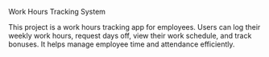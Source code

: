 Work Hours Tracking System

This project is a work hours tracking app for employees. Users can log their weekly work hours, request days off, view their work schedule, and track bonuses. It helps manage employee time and attendance efficiently.

